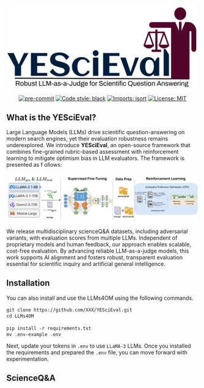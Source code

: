 <div align="center">
 <img src="images/logo.png"/>
</div>

<div align="center">


[![pre-commit](https://img.shields.io/badge/pre--commit-enabled-brightgreen?logo=pre-commit)](https://github.com/pre-commit/pre-commit)
[![Code style: black](https://img.shields.io/badge/code%20style-black-000000.svg)](https://github.com/psf/black)
[![Imports: isort](https://img.shields.io/badge/%20imports-isort-%231674b1?style=flat&labelColor=ef8336)](https://pycqa.github.io/isort/)
[![License: MIT](https://img.shields.io/badge/License-MIT-yellow.svg)](https://opensource.org/licenses/MIT)


</div>

## What is the YESciEval?


Large Language Models (LLMs) drive scientific question-answering on modern search engines, yet their evaluation robustness remains underexplored. We introduce **YESciEval**, an open-source framework that combines fine-grained rubric-based assessment with reinforcement learning to mitigate optimism bias in LLM evaluators. The framework is presented as f ollows:

<div align="center">
 <img src="images/YESciEval.jpg"/>
</div>

We release multidisciplinary scienceQ&A datasets, including adversarial variants, with evaluation scores from multiple LLMs. Independent of proprietary models and human feedback, our approach enables scalable, cost-free evaluation. By advancing reliable LLM-as-a-judge models, this work supports AI alignment and fosters robust, transparent evaluation essential for scientific inquiry and artificial general intelligence.

## Installation

You can also install and use the LLMs4OM using the following commands.
```
git clone https://github.com/XXX/YESciEval.git
cd LLMs4OM

pip install -r requirements.txt
mv .env-example .env
```
Next, update your tokens in `.env`  to use `LLaMA-3` LLMs. Once you installed the requirements and prepared the `.env` file, you can move forward with experimentation.


## ScienceQ&A

